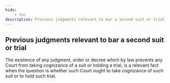 ```yaml
---
hide:
    - toc
description: Previous judgments relevant to bar a second suit or trial
---
```


## Previous judgments relevant to bar a second suit or trial

The existence of any judgment, order or decree which by law prevents any Court from taking cognizance of a suit or holding a trial, is a relevant fact when the question is whether such Court ought to take cognizance of such suit or to hold such trial.

